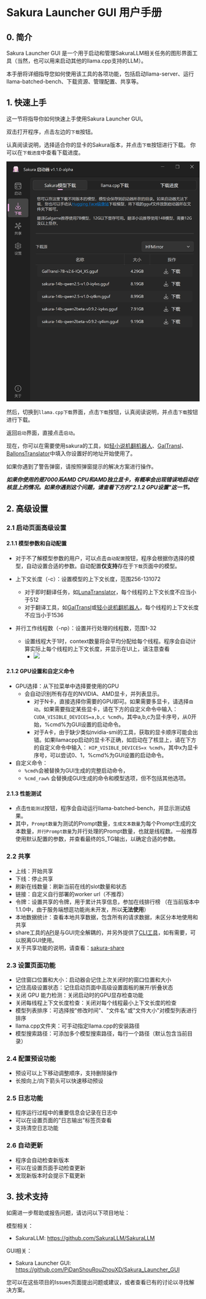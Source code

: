 # Sakura Launcher GUI 用户手册

## 0. 简介

Sakura Launcher GUI 是一个用于启动和管理SakuraLLM相关任务的图形界面工具（当然，也可以用来启动其他的llama.cpp支持的LLM）。

本手册将详细指导您如何使用该工具的各项功能，包括启动llama-server、运行llama-batched-bench、下载资源、管理配置、共享等。

## 1. 快速上手

这一节将指导你如何快速上手使用Sakura Launcher GUI。

双击打开程序，点击左边的`下载`按钮。

认真阅读说明，选择适合你的显卡的Sakura版本，并点击`下载`按钮进行下载。
你可以在`下载进度`中查看下载进度。

<div align=center><img src="assets/image.png" width="540px"></div>

然后，切换到`llama.cpp下载`界面，点击`下载`按钮，认真阅读说明，并点击`下载`按钮进行下载。

返回`启动`界面，直接点击`启动`。

现在，你可以在需要使用sakura的工具，如[轻小说机翻机器人](https://books.fishhawk.top/)、[GalTransl](https://github.com/xd2333/GalTransl)、[BallonsTranslator](https://github.com/dmMaze/BallonsTranslator)中填入你设置好的地址开始使用了。

如果你遇到了警告弹窗，请按照弹窗提示的解决方案进行操作。

***如果你使用的是7000系AMD CPU和AMD独立显卡，有概率会出现错误地启动在核显上的情况。如果你遇到这个问题，请查看下方的"2.1.2 GPU设置"这一节。***

## 2. 高级设置

### 2.1 启动页面高级设置

#### 2.1.1 模型参数和自动配置

- 对于不了解模型参数的用户，可以点击`自动配置`按钮，程序会根据你选择的模型，自动设置合适的参数。自动配置**仅支持**存在于`下载`页面中的模型。

- 上下文长度（-c）：设置模型的上下文长度，范围256-131072
  - 对于即时翻译任务，如[LunaTranslator](https://github.com/HIllya51/LunaTranslator)，每个线程的上下文长度不应当小于512
  - 对于翻译工具，如[GalTransl](https://github.com/xd2333/GalTransl)或[轻小说机翻机器人](https://books.fishhawk.top/)，每个线程的上下文长度不应当小于1536
- 并行工作线程数（-np）：设置并行处理的线程数，范围1-32
  - 设置线程大于1时，context数量将会平均分配给每个线程。程序会自动计算实际上每个线程的上下文长度，并显示在UI上，请注意查看
    - <div align=left><img src="https://github.com/user-attachments/assets/df59bffd-a29e-4dc3-94f6-a0d394d2e09d" width="540px"></div>


#### 2.1.2 GPU设置和自定义命令
- GPU选择：从下拉菜单中选择要使用的GPU
  - 会自动识别所有存在的NVIDIA、AMD显卡，并列表显示。
    - 对于N卡，直接选择你需要的GPU即可。如果需要多显卡，请选择`自动`。如果需要指定某些显卡，请在下方的自定义命令中输入： `CUDA_VISIBLE_DEVICES=a,b,c %cmd%`，其中a,b,c为显卡序号，从0开始，%cmd%为GUI设置的启动命令。
    - 对于A卡，由于缺少类似nvidia-smi的工具，获取的显卡顺序可能会出错。如果llamacpp启动的显卡不正确，如启动在了核显上，请在下方的自定义命令中输入： `HIP_VISIBLE_DEVICES=x %cmd%`，其中x为显卡序号，可以尝试0、1，%cmd%为GUI设置的启动命令。
- 自定义命令：
  - `%cmd%`会被替换为GUI生成的完整启动命令，
  - `%cmd_raw%` 会替换成GUI生成的命令和模型选项，但不包括其他选项。

#### 2.1.3 性能测试
- 点击`性能测试`按钮，程序会自动运行llama-batched-bench，并显示测试结果。
- 其中，`Prompt数量`为测试的Prompt数量，`生成文本数量`为每个Prompt生成的文本数量，`并行Prompt数量`为并行处理的Prompt数量，也就是线程数。一般推荐使用默认配置的参数，并查看最终的S_TG输出，以确定合适的参数。


### 2.2 共享
- 上线：开始共享
- 下线：停止共享
- 刷新在线数量：刷新当前在线的slot数量和状态
- 链接：自定义自行部署的worker url（不推荐）
- 令牌：设置共享的令牌，用于累计共享信息，参加在线排行榜 （在当前版本中1.1.0中，由于服务端想逛功能尚未开发，所以**无法使用**）
- 本地数据统计：查看本地共享数据，包含所有的请求数据，未区分本地使用和共享
- share工具的[API](https://github.com/PiDanShouRouZhouXD/Sakura_Launcher_GUI/blob/main/src/sakura_share_api.py)是与GUI完全解耦的，并另外提供了[CLI工具](https://github.com/PiDanShouRouZhouXD/Sakura_Launcher_GUI/blob/main/src/sakura_share_cli.py)，如有需要，可以脱离GUI使用。
- 关于共享功能的说明，请查看：[sakura-share](https://github.com/1PercentSync/sakura-share)

### 2.3 设置页面功能
- 记住窗口位置和大小：启动器会记住上次关闭时的窗口位置和大小
- 记住高级设置状态：记住启动页面中高级设置面板的展开/折叠状态
- 关闭 GPU 能力检测：关闭启动时的GPU显存检查功能
- 关闭每线程上下文长度检查：关闭对每个线程最小上下文长度的检查
- 模型列表排序：可选择按"修改时间"、"文件名"或"文件大小"对模型列表进行排序
- llama.cpp文件夹：可手动指定llama.cpp的安装路径
- 模型搜索路径：可添加多个模型搜索路径，每行一个路径（默认包含当前目录）

### 2.4 配置预设功能
- 预设可以上下移动调整顺序，支持删除操作
- 长按向上/向下箭头可以快速移动预设

### 2.5 日志功能
- 程序运行过程中的重要信息会记录在日志中
- 可以在设置页面的"日志输出"标签页查看
- 支持清空日志功能

### 2.6 自动更新
- 程序会自动检查新版本
- 可以在设置页面手动检查更新
- 发现新版本时会提示下载更新

## 3. 技术支持

如需进一步帮助或报告问题，请访问以下项目地址：

模型相关：

- SakuraLLM: https://github.com/SakuraLLM/SakuraLLM

GUI相关：

- Sakura Launcher GUI: https://github.com/PiDanShouRouZhouXD/Sakura_Launcher_GUI

您可以在这些项目的Issues页面提出问题或建议，或者查看已有的讨论以寻找解决方案。
